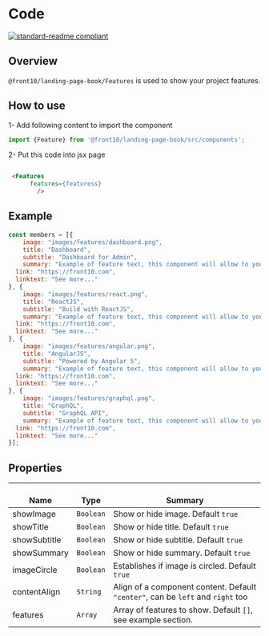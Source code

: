 # Code

[![standard-readme compliant](https://img.shields.io/badge/standard--readme-OK-green.svg?style=flat-square)](https://github.com/RichardLitt/standard-readme)

## Overview
`@front10/landing-page-book/Features` is used to show your project features.

## How to use

1- Add following content to import the component

```js
import {Feature} from '@front10/landing-page-book/src/components';
```

2- Put this code into jsx page

```html

 <Features
      features={featuress}
        />

```

## Example

```js
const members = [{
	image: "images/features/dashboard.png",
	title: "Dashboard",
	subtitle: "Dashboard for Admin",
	summary: "Example of feature text, this component will allow to you to show all your features.",
  link: "https://front10.com",
  linktext: "See more..."
}, {
	image: "images/features/react.png",
	title: "ReactJS",
	subtitle: "Build with ReactJS",
	summary: "Example of feature text, this component will allow to you to show all your features.",
  link: "https://front10.com",
  linktext: "See more..."
}, {
	image: "images/features/angular.png",
	title: "AngularJS",
	subtitle: "Powered by Angular 5",
	summary: "Example of feature text, this component will allow to you to show all your features.",
  link: "https://front10.com",
  linktext: "See more..."
}, {
	image: "images/features/graphql.png",
	title: "GraphQL",
	subtitle: "GraphQL API",
	summary: "Example of feature text, this component will allow to you to show all your features.",
  link: "https://front10.com",
  linktext: "See more..."
}];

```

## Properties

| </br>Name             | </br>Type | </br>Summary                                                                          | 
| ----------------------| --------- | ------------------------------------------------------------------------------------- |
| showImage             | `Boolean` | Show or hide image. Default `true`                                                    |
| showTitle             | `Boolean` | Show or hide title. Default `true`                                                    |
| showSubtitle          | `Boolean` | Show or hide subtitle. Default `true`                                                 |
| showSummary           | `Boolean` | Show or hide summary. Default `true`                                                  |
| imageCircle           | `Boolean` | Establishes if image is circled. Default `true`                                       |
| contentAlign          | `String`  | Align of a component content. Default `"center"`, can be `left` and `right` too       |
| features              | `Array`   | Array of features to show. Default `[]`, see example section.                         |